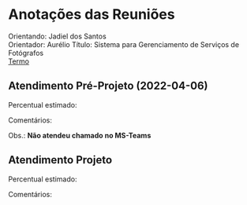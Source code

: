 # Anotações das Reuniões

Orientando: Jadiel dos Santos  
Orientador: Aurélio
Título: Sistema para Gerenciamento de Serviços de Fotógrafos  
[Termo](./TermoCompromisso.docx "Termo")  

## Atendimento Pré-Projeto (2022-04-06)

Percentual estimado:

Comentários:  

Obs.: **Não atendeu chamado no MS-Teams**  

## Atendimento Projeto

Percentual estimado:  

Comentários:  
